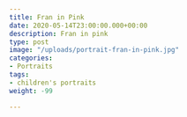 ```yaml
---
title: Fran in Pink
date: 2020-05-14T23:00:00.000+00:00
description: Fran in pink
type: post
image: "/uploads/portrait-fran-in-pink.jpg"
categories:
- Portraits
tags:
- children's portraits
weight: -99

---
```

